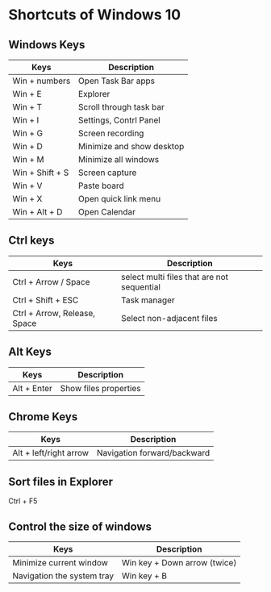 # Shortcuts of Windows 10

## Windows Keys
|Keys|Description|
|---|---|
|Win + numbers|Open Task Bar apps|
|Win + E|Explorer|
|Win + T|Scroll through task bar|
|Win + I|Settings, Contrl Panel|
|Win + G|Screen recording|
|Win + D|Minimize and show desktop|
|Win + M|Minimize all windows|
|Win + Shift + S|Screen capture|
|Win + V|Paste board|
|Win + X|Open quick link menu|
|Win + Alt + D|Open Calendar|

## Ctrl keys
|Keys|Description|
|---|---|
|Ctrl + Arrow / Space|select multi files that are not sequential|
|Ctrl + Shift + ESC|Task manager|
|Ctrl + Arrow, Release, Space|Select non-adjacent files|

## Alt Keys
|Keys|Description|
|---|---|
|Alt + Enter|Show files properties|

## Chrome Keys
|Keys|Description|
|---|---|
|Alt + left/right arrow|Navigation forward/backward|

## Sort files in Explorer
Ctrl + F5

## Control the size of windows
|Keys|Description|
|---|---|
|Minimize current window|Win key + Down arrow (twice)|
|Navigation the system tray|Win key + B|
